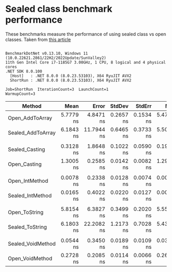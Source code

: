 # Sealed class benchmark performance

These benchmarks measure the performance of using sealed class vs open classes. Taken from [this article](https://code-maze.com/improve-performance-sealed-classes-dotnet/)

```

BenchmarkDotNet v0.13.10, Windows 11 (10.0.22621.2861/22H2/2022Update/SunValley2)
11th Gen Intel Core i7-1185G7 3.00GHz, 1 CPU, 8 logical and 4 physical cores
.NET SDK 8.0.100
  [Host]   : .NET 8.0.0 (8.0.23.53103), X64 RyuJIT AVX2
  ShortRun : .NET 8.0.0 (8.0.23.53103), X64 RyuJIT AVX2

Job=ShortRun  IterationCount=3  LaunchCount=1  
WarmupCount=3  

```
| Method            | Mean      | Error      | StdDev    | StdErr    | Min       | Max       | Op/s              | Gen0   | Allocated |
|------------------ |----------:|-----------:|----------:|----------:|----------:|----------:|------------------:|-------:|----------:|
| Open_AddToArray   | 5.7779 ns |  4.8471 ns | 0.2657 ns | 0.1534 ns | 5.4722 ns | 5.9530 ns |     173,072,029.4 | 0.0038 |      24 B |
| Sealed_AddToArray | 6.1843 ns | 11.7944 ns | 0.6465 ns | 0.3733 ns | 5.5016 ns | 6.7872 ns |     161,698,530.7 | 0.0038 |      24 B |
|                   |           |            |           |           |           |           |                   |        |           |
| Sealed_Casting    | 0.3128 ns |  1.8648 ns | 0.1022 ns | 0.0590 ns | 0.1988 ns | 0.3963 ns |   3,197,012,577.5 |      - |         - |
| Open_Casting      | 1.3005 ns |  0.2585 ns | 0.0142 ns | 0.0082 ns | 1.2911 ns | 1.3168 ns |     768,962,435.1 |      - |         - |
|                   |           |            |           |           |           |           |                   |        |           |
| Open_IntMethod    | 0.0078 ns |  0.2338 ns | 0.0128 ns | 0.0074 ns | 0.0000 ns | 0.0226 ns | 127,694,659,161.2 |      - |         - |
| Sealed_IntMethod  | 0.0165 ns |  0.4022 ns | 0.0220 ns | 0.0127 ns | 0.0000 ns | 0.0415 ns |  60,621,823,684.0 |      - |         - |
|                   |           |            |           |           |           |           |                   |        |           |
| Open_ToString     | 5.8154 ns |  6.3827 ns | 0.3499 ns | 0.2020 ns | 5.5522 ns | 6.2124 ns |     171,958,460.1 |      - |         - |
| Sealed_ToString   | 6.1803 ns | 22.2082 ns | 1.2173 ns | 0.7028 ns | 5.4384 ns | 7.5852 ns |     161,804,200.8 |      - |         - |
|                   |           |            |           |           |           |           |                   |        |           |
| Sealed_VoidMethod | 0.0544 ns |  0.3450 ns | 0.0189 ns | 0.0109 ns | 0.0386 ns | 0.0754 ns |  18,388,677,067.0 |      - |         - |
| Open_VoidMethod   | 0.2728 ns |  0.2085 ns | 0.0114 ns | 0.0066 ns | 0.2627 ns | 0.2852 ns |   3,666,216,119.8 |      - |         - |
